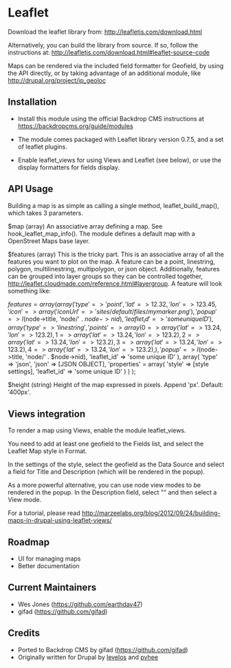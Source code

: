Leaflet
=======

Download the leaflet library from: http://leafletjs.com/download.html

Alternatively, you can build the library from source. If so, follow the
instructions at: http://leafletjs.com/download.html#leaflet-source-code

Maps can be rendered via the included field formatter for Geofield, by using 
the API directly, or by taking advantage of an additional module, like
http://drupal.org/project/ip_geoloc


Installation
------------

- Install this module using the official Backdrop CMS instructions at
  https://backdropcms.org/guide/modules

- The module comes packaged with Leaflet library version 0.7.5, and a set
  of leaflet plugins.

- Enable leaflet_views for using Views and Leaflet (see below), or use the
  display formatters for fields display.


API Usage
---------

Building a map is as simple as calling a single method, leaflet_build_map(),
which takes 3 parameters.

$map (array)
An associative array defining a map. See hook_leaflet_map_info(). The module
defines a default map with a OpenStreet Maps base layer.

$features (array)
This is the tricky part. This is an associative array of all the features you
want to plot on the map. A feature can be a point, linestring, polygon,
multilinestring, multipolygon, or json object. Additionally, features can be
grouped into layer groups so they can be controlled together,
http://leaflet.cloudmade.com/reference.html#layergroup. A feature will look
something like:

$features = array(
  array(
    'type' => 'point',
    'lat' => 12.32,
    'lon' => 123.45,
    'icon' => array(
      'iconUrl' => 'sites/default/files/mymarker.png'
    ),
    'popup' => l($node->title, 'node/' . $node->nid),
    'leaflet_id' => 'some unique ID'
  ),
  array(
    'type' => 'linestring',
    'points' => array(
      0 => array('lat' => 13.24, 'lon' => 123.2),
      1 => array('lat' => 13.24, 'lon' => 123.2),
      2 => array('lat' => 13.24, 'lon' => 123.2),
      3 => array('lat' => 13.24, 'lon' => 123.2),
      4 => array('lat' => 13.24, 'lon' => 123.2),
    ),
    'popup' => l($node->title, 'node/' . $node->nid),
    'leaflet_id' => 'some unique ID'
  ),
  array(
    'type' => 'json',
    'json' => [JSON OBJECT],
    'properties' = array(
      'style' => [style settings],
      'leaflet_id' => 'some unique ID'
    )
  )
);

$height (string)
Height of the map expressed in pixels. Append 'px'. Default: '400px'.

Views integration
-----------------

To render a map using Views, enable the module leaflet_views.

You need to add at least one geofield to the Fields list, and select the 
Leaflet Map style in Format.

In the settings of the style, select the geofield as the Data Source and 
select a field for Title and Description (which will be rendered in the popup).

As a more powerful alternative, you can use node view modes to be rendered in 
the popup. In the Description field, select "<entire node>" and then select a View mode.

For a tutorial, please read http://marzeelabs.org/blog/2012/09/24/building-maps-in-drupal-using-leaflet-views/

Roadmap
-------

* UI for managing maps
* Better documentation

Current Maintainers
-------------------

- Wes Jones (https://github.com/earthday47)
- gifad (https://github.com/gifad)

Credits
-------

- Ported to Backdrop CMS by gifad (https://github.com/gifad)
- Originally written for Drupal by [levelos](http://drupal.org/user/54135) and 
  [pvhee](http://drupal.org/user/108811)
